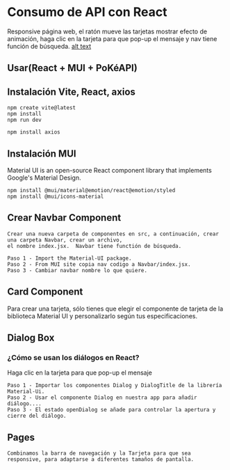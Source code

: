 # Consumo de API con React
Responsive página web, el ratón mueve las tarjetas mostrar efecto de animación, haga clic en la tarjeta para que pop-up el mensaje
y nav tiene función de búsqueda. 
[alt text](https://github.com/MoonBrillante/consumo-de-api-con-react/blob/main/consumo-de-api-con-react/pokeapi-demo.JPG)
## Usar(React + MUI + PoKéAPI)
## Instalación Vite, React, axios
```
npm create vite@latest
npm install
npm run dev
```
```
npm install axios
```
## Instalación MUI
Material UI is an open-source React component library that implements Google's Material Design.
```
npm install @mui/material@emotion/react@emotion/styled
npm install @mui/icons-material
```

## Crear Navbar Component
```
Crear una nueva carpeta de componentes en src, a continuación, crear una carpeta Navbar, crear un archivo,
el nombre index.jsx.  Navbar tiene functión de búsqueda.
```
```
Paso 1 - Import the Material-UI package.
Paso 2 - From MUI site copia nav codigo a Navbar/index.jsx.
Paso 3 - Cambiar navbar nombre lo que quiere.
```
## Card Component

Para crear una tarjeta, sólo tienes que elegir el componente de tarjeta de la biblioteca Material UI y personalizarlo según tus especificaciones. 

## Dialog Box
### ¿Cómo se usan los diálogos en React?
Haga clic en la tarjeta para que pop-up el mensaje
```
Paso 1 - Importar los componentes Dialog y DialogTitle de la librería Material-Ui.
Paso 2 - Usar el componente Dialog en nuestra app para añadir diálogo....
Paso 3 - El estado openDialog se añade para controlar la apertura y cierre del diálogo.
```
## Pages 
```
Combinamos la barra de navegación y la Tarjeta para que sea responsive, para adaptarse a diferentes tamaños de pantalla.
```

